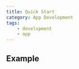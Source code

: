```yaml
---
title: Quick Start
category: App Development
tags:
    - development
    - app
---
```



## Example
